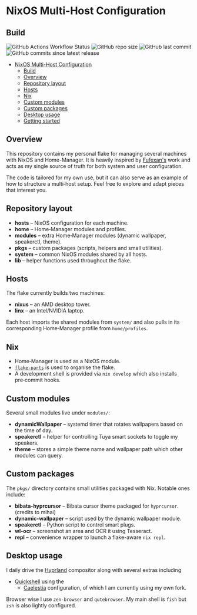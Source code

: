 # NixOS Multi-Host Configuration

## Build

![GitHub Actions Workflow Status](https://img.shields.io/github/actions/workflow/status/h0useofdupree/dotfiles/.github%2Fworkflows%2Fnix-flake-check.yml?style=for-the-badge)
![GitHub repo size](https://img.shields.io/github/repo-size/h0useofdupree/dotfiles?style=for-the-badge)
![GitHub last commit](https://img.shields.io/github/last-commit/h0useofdupree/dotfiles?style=for-the-badge)
![GitHub commits since latest release](https://img.shields.io/github/commits-since/h0useofdupree/dotfiles/latest?style=for-the-badge)

<!--toc:start-->

- [NixOS Multi-Host Configuration](#nixos-multi-host-configuration)
  - [Build](#build)
  - [Overview](#overview)
  - [Repository layout](#repository-layout)
  - [Hosts](#hosts)
  - [Nix](#nix)
  - [Custom modules](#custom-modules)
  - [Custom packages](#custom-packages)
  - [Desktop usage](#desktop-usage)
  - [Getting started](#getting-started)

<!--toc:end-->

## Overview

This repository contains my personal flake for managing several machines with
NixOS and Home-Manager. It is heavily inspired by
[Fufexan's](https://github.com/fufexan/fufexan) work and acts as my single
source of truth for both system and user configuration.

The code is tailored for my own use, but it can also serve as an example of how
to structure a multi‑host setup. Feel free to explore and adapt pieces that
interest you.

## Repository layout

- **hosts** – NixOS configuration for each machine.
- **home** – Home‑Manager modules and profiles.
- **modules** – extra Home‑Manager modules (dynamic wallpaper, speakerctl,
  theme).
- **pkgs** – custom packages (scripts, helpers and small utilities).
- **system** – common NixOS modules shared by all hosts.
- **lib** – helper functions used throughout the flake.

## Hosts

The flake currently builds two machines:

- **nixus** – an AMD desktop tower.
- **linx** – an Intel/NVIDIA laptop.

Each host imports the shared modules from `system/` and also pulls in its
corresponding Home‑Manager profile from `home/profiles`.

## Nix

- Home‑Manager is used as a NixOS module.
- [`flake-parts`](https://github.com/hercules-ci/flake-parts) is used to
  organise the flake.
- A development shell is provided via `nix develop` which also installs
  pre‑commit hooks.

## Custom modules

Several small modules live under `modules/`:

- **dynamicWallpaper** – systemd timer that rotates wallpapers based on the time
  of day.
- **speakerctl** – helper for controlling Tuya smart sockets to toggle my
  speakers.
- **theme** – stores a simple theme name and wallpaper path which other modules
  can query.

## Custom packages

The `pkgs/` directory contains small utilities packaged with Nix. Notable ones
include:

- **bibata-hyprcursor** – Bibata cursor theme packaged for `hyprcursor`.
  (credits to mihai)
- **dynamic-wallpaper** – script used by the dynamic wallpaper module.
- **speakerctl** – Python script to control smart plugs.
- **wl-ocr** – screenshot an area and OCR it using Tesseract.
- **repl** – convenience wrapper to launch a flake-aware `nix repl`.

## Desktop usage

I daily drive the [Hyprland](https://github.com/hyprwm/Hyprland) compositor
along with several extras including

- [Quickshell](https://quickshell.outfoxxed.me) using the
  - [Caelestia](https://github.com/caelestia-dots/shell) configuration, of which
    I am currently using my own fork.

Browser wise I use `zen-browser` and `qutebrowser`. My main shell is `fish` but
`zsh` is also lightly configured.
